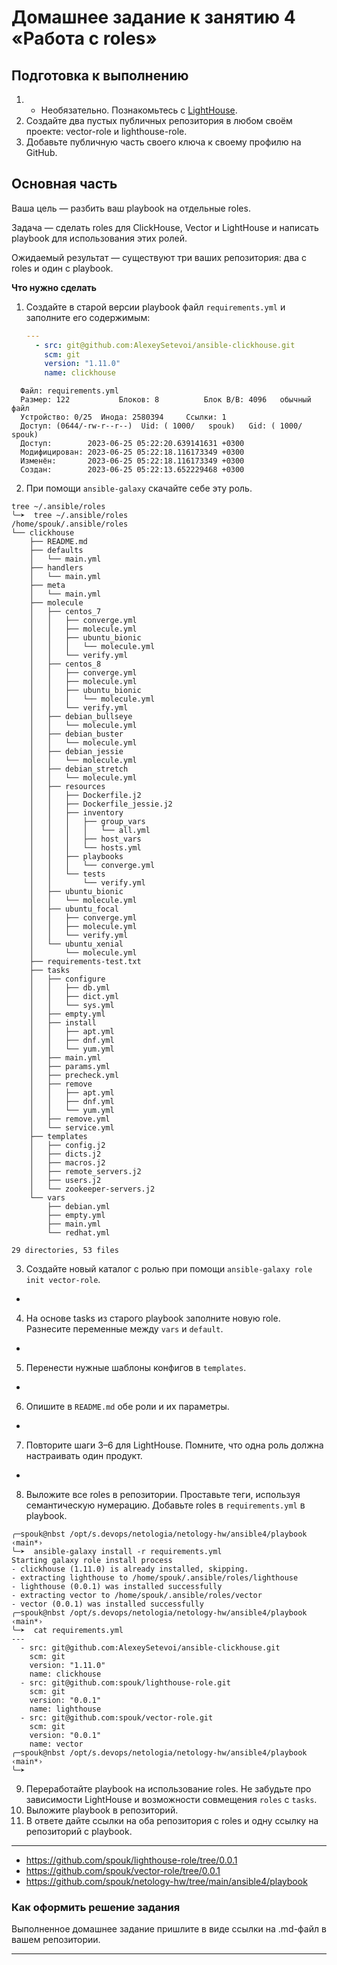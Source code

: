 # Домашнее задание к занятию 4 «Работа с roles»

## Подготовка к выполнению

1. * Необязательно. Познакомьтесь с [LightHouse](https://youtu.be/ymlrNlaHzIY?t=929).
2. Создайте два пустых публичных репозитория в любом своём проекте: vector-role и lighthouse-role.
3. Добавьте публичную часть своего ключа к своему профилю на GitHub.

## Основная часть

Ваша цель — разбить ваш playbook на отдельные roles. 

Задача — сделать roles для ClickHouse, Vector и LightHouse и написать playbook для использования этих ролей. 

Ожидаемый результат — существуют три ваших репозитория: два с roles и один с playbook.

**Что нужно сделать**

1. Создайте в старой версии playbook файл `requirements.yml` и заполните его содержимым:

   ```yaml
   ---
     - src: git@github.com:AlexeySetevoi/ansible-clickhouse.git
       scm: git
       version: "1.11.0"
       name: clickhouse 
   ```
```shell
  Файл: requirements.yml
  Размер: 122       	Блоков: 8          Блок В/В: 4096   обычный файл
  Устройство: 0/25	Инода: 2580394     Ссылки: 1
  Доступ: (0644/-rw-r--r--)  Uid: ( 1000/   spouk)   Gid: ( 1000/   spouk)
  Доступ:        2023-06-25 05:22:20.639141631 +0300
  Модифицирован: 2023-06-25 05:22:18.116173349 +0300
  Изменён:       2023-06-25 05:22:18.116173349 +0300
  Создан:        2023-06-25 05:22:13.652229468 +0300
```
2. При помощи `ansible-galaxy` скачайте себе эту роль.
```shell
tree ~/.ansible/roles 
╰─➤  tree ~/.ansible/roles
/home/spouk/.ansible/roles
└── clickhouse
    ├── README.md
    ├── defaults
    │   └── main.yml
    ├── handlers
    │   └── main.yml
    ├── meta
    │   └── main.yml
    ├── molecule
    │   ├── centos_7
    │   │   ├── converge.yml
    │   │   ├── molecule.yml
    │   │   ├── ubuntu_bionic
    │   │   │   └── molecule.yml
    │   │   └── verify.yml
    │   ├── centos_8
    │   │   ├── converge.yml
    │   │   ├── molecule.yml
    │   │   ├── ubuntu_bionic
    │   │   │   └── molecule.yml
    │   │   └── verify.yml
    │   ├── debian_bullseye
    │   │   └── molecule.yml
    │   ├── debian_buster
    │   │   └── molecule.yml
    │   ├── debian_jessie
    │   │   └── molecule.yml
    │   ├── debian_stretch
    │   │   └── molecule.yml
    │   ├── resources
    │   │   ├── Dockerfile.j2
    │   │   ├── Dockerfile_jessie.j2
    │   │   ├── inventory
    │   │   │   ├── group_vars
    │   │   │   │   └── all.yml
    │   │   │   ├── host_vars
    │   │   │   └── hosts.yml
    │   │   ├── playbooks
    │   │   │   └── converge.yml
    │   │   └── tests
    │   │       └── verify.yml
    │   ├── ubuntu_bionic
    │   │   └── molecule.yml
    │   ├── ubuntu_focal
    │   │   ├── converge.yml
    │   │   ├── molecule.yml
    │   │   └── verify.yml
    │   └── ubuntu_xenial
    │       └── molecule.yml
    ├── requirements-test.txt
    ├── tasks
    │   ├── configure
    │   │   ├── db.yml
    │   │   ├── dict.yml
    │   │   └── sys.yml
    │   ├── empty.yml
    │   ├── install
    │   │   ├── apt.yml
    │   │   ├── dnf.yml
    │   │   └── yum.yml
    │   ├── main.yml
    │   ├── params.yml
    │   ├── precheck.yml
    │   ├── remove
    │   │   ├── apt.yml
    │   │   ├── dnf.yml
    │   │   └── yum.yml
    │   ├── remove.yml
    │   └── service.yml
    ├── templates
    │   ├── config.j2
    │   ├── dicts.j2
    │   ├── macros.j2
    │   ├── remote_servers.j2
    │   ├── users.j2
    │   └── zookeeper-servers.j2
    └── vars
        ├── debian.yml
        ├── empty.yml
        ├── main.yml
        └── redhat.yml

29 directories, 53 files
```
3. Создайте новый каталог с ролью при помощи `ansible-galaxy role init vector-role`.
+
4. На основе tasks из старого playbook заполните новую role. Разнесите переменные между `vars` и `default`.
+
5. Перенести нужные шаблоны конфигов в `templates`.
+
6. Опишите в `README.md` обе роли и их параметры.
+
7. Повторите шаги 3–6 для LightHouse. Помните, что одна роль должна настраивать один продукт.
+
8. Выложите все roles в репозитории. Проставьте теги, используя семантическую нумерацию. Добавьте roles в `requirements.yml` в playbook.
```shell
╭─spouk@nbst /opt/s.devops/netologia/netology-hw/ansible4/playbook  ‹main*›
╰─➤  ansible-galaxy install -r requirements.yml
Starting galaxy role install process
- clickhouse (1.11.0) is already installed, skipping.
- extracting lighthouse to /home/spouk/.ansible/roles/lighthouse
- lighthouse (0.0.1) was installed successfully
- extracting vector to /home/spouk/.ansible/roles/vector
- vector (0.0.1) was installed successfully
╭─spouk@nbst /opt/s.devops/netologia/netology-hw/ansible4/playbook  ‹main*›
╰─➤  cat requirements.yml
---
  - src: git@github.com:AlexeySetevoi/ansible-clickhouse.git
    scm: git
    version: "1.11.0"
    name: clickhouse
  - src: git@github.com:spouk/lighthouse-role.git
    scm: git
    version: "0.0.1"
    name: lighthouse
  - src: git@github.com:spouk/vector-role.git
    scm: git
    version: "0.0.1"
    name: vector
╭─spouk@nbst /opt/s.devops/netologia/netology-hw/ansible4/playbook  ‹main*›
╰─➤

```
9. Переработайте playbook на использование roles. Не забудьте про зависимости LightHouse и возможности совмещения `roles` с `tasks`.
10. Выложите playbook в репозиторий.
11. В ответе дайте ссылки на оба репозитория с roles и одну ссылку на репозиторий с playbook.

---

+ https://github.com/spouk/lighthouse-role/tree/0.0.1 
+ https://github.com/spouk/vector-role/tree/0.0.1
+ https://github.com/spouk/netology-hw/tree/main/ansible4/playbook

### Как оформить решение задания

Выполненное домашнее задание пришлите в виде ссылки на .md-файл в вашем репозитории.

---
